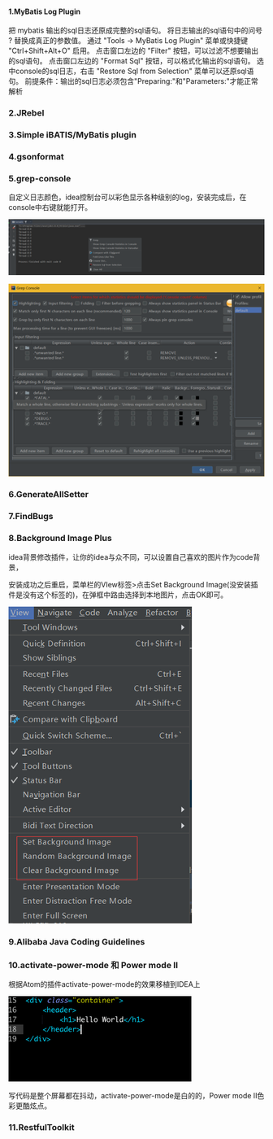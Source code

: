 #### 1.MyBatis Log Plugin

把 mybatis 输出的sql日志还原成完整的sql语句。 将日志输出的sql语句中的问号 ? 替换成真正的参数值。 通过 "Tools -> MyBatis Log Plugin" 菜单或快捷键 "Ctrl+Shift+Alt+O" 启用。 点击窗口左边的 "Filter" 按钮，可以过滤不想要输出的sql语句。 点击窗口左边的 "Format Sql" 按钮，可以格式化输出的sql语句。 选中console的sql日志，右击 "Restore Sql from Selection" 菜单可以还原sql语句。 前提条件：输出的sql日志必须包含"Preparing:"和"Parameters:"才能正常解析

### 2.JRebel

### 3.Simple iBATIS/MyBatis plugin

### 4.gsonformat

### 5.grep-console

自定义日志颜色，idea控制台可以彩色显示各种级别的log，安装完成后，在console中右键就能打开。

![1556379112030](assets/1556379112030.png)

![1556379130150](assets/1556379130150.png)

### 6.GenerateAllSetter

### 7.FindBugs 

### 8.Background Image Plus

idea背景修改插件，让你的idea与众不同，可以设置自己喜欢的图片作为code背景，

安装成功之后重启，菜单栏的VIew标签>点击Set Background Image(没安装插件是没有这个标签的)，在弹框中路由选择到本地图片，点击OK即可。

![1556379188546](assets/1556379188546.png)

### 9.Alibaba Java Coding Guidelines

### 10.activate-power-mode 和 Power mode II

根据Atom的插件activate-power-mode的效果移植到IDEA上

![img](assets/640.gif)

写代码是整个屏幕都在抖动，activate-power-mode是白的的，Power mode II色彩更酷炫点。

### 11.RestfulToolkit





